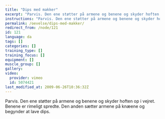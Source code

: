 ```yaml
---
title: "Dips med makker"
excerpt: "Parvis. Den ene støtter på armene og benene og skyder hoften op i vejret. Benene er rimeligt spredte. Den anden sætter armene på knæene og begynder at lave dips."
instructions: "Parvis. Den ene støtter på armene og benene og skyder hoften op i vejret. Benene er rimeligt spredte. Den anden sætter armene på knæene og begynder at lave dips."
permalink: /oevelse/dips-med-makker/
redirect_from: /node/121
id: 121
language: da
tags: []
categories: []
training_type: [] 
training_focus: []
equipment: []
muscle_group: []
gallery:
video:
  provider: vimeo
  id: 5074421
last_modified_at: 2009-06-26T10:36:32Z
---
```


Parvis. Den ene støtter på armene og benene og skyder hoften op i vejret. Benene er rimeligt spredte. Den anden sætter armene på knæene og begynder at lave dips.
